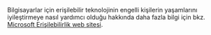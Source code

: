 Bilgisayarlar için erişilebilir teknolojinin engelli kişilerin yaşamlarını iyileştirmeye nasıl yardımcı olduğu hakkında daha fazla bilgi için bkz. [Microsoft Erişilebilirlik web sitesi](http://go.microsoft.com/fwlink/?LinkId=8431).

<!--HONumber=Oct16_HO1-->



